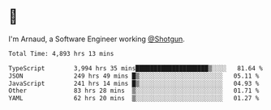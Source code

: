# 👋

I'm Arnaud, a Software Engineer working [@Shotgun](https://shotgun.live).

<!--START_SECTION:waka-->

```txt
Total Time: 4,893 hrs 13 mins

TypeScript        3,994 hrs 35 mins████████████████████▒░░░░   81.64 %
JSON              249 hrs 49 mins █▒░░░░░░░░░░░░░░░░░░░░░░░   05.11 %
JavaScript        241 hrs 14 mins █▒░░░░░░░░░░░░░░░░░░░░░░░   04.93 %
Other             83 hrs 28 mins  ▒░░░░░░░░░░░░░░░░░░░░░░░░   01.71 %
YAML              62 hrs 20 mins  ▒░░░░░░░░░░░░░░░░░░░░░░░░   01.27 %
```

<!--END_SECTION:waka-->
